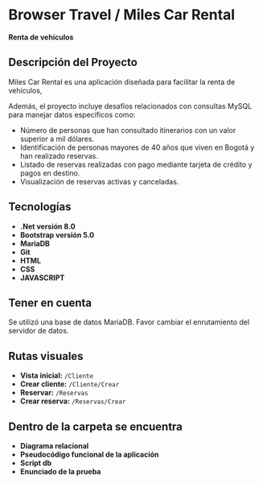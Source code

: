 # Browser Travel / Miles Car Rental

**Renta de vehículos**

## Descripción del Proyecto

Miles Car Rental es una aplicación diseñada para facilitar la renta de vehículos, 

Además, el proyecto incluye desafíos relacionados con consultas MySQL para manejar datos específicos como:
- Número de personas que han consultado itinerarios con un valor superior a mil dólares.
- Identificación de personas mayores de 40 años que viven en Bogotá y han realizado reservas.
- Listado de reservas realizadas con pago mediante tarjeta de crédito y pagos en destino.
- Visualización de reservas activas y canceladas.


## Tecnologías

- **.Net versión 8.0**
- **Bootstrap versión 5.0**
- **MariaDB**
- **Git**
- **HTML**
- **CSS**
- **JAVASCRIPT**

## Tener en cuenta

Se utilizó una base de datos MariaDB. Favor cambiar el enrutamiento del servidor de datos.

## Rutas visuales

- **Vista inicial:** `/Cliente`
- **Crear cliente:** `/Cliente/Crear`
- **Reservar:** `/Reservas`
- **Crear reserva:** `/Reservas/Crear`

## Dentro de la carpeta se encuentra

- **Diagrama relacional**
- **Pseudocódigo funcional de la aplicación**
- **Script db**
- **Enunciado de la prueba**


